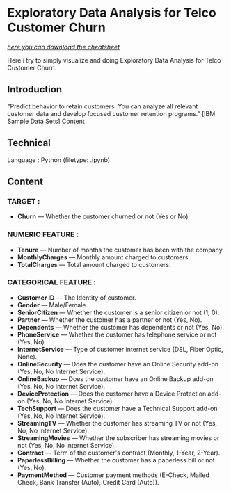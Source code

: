 # Exploratory Data Analysis for Telco Customer Churn

[*here you can download the cheatsheet*](https://www.kaggle.com/blastchar/telco-customer-churn)

Here i try to simply visualize and doing Exploratory Data Analysis for Telco Customer Churn. 

## Introduction
"Predict behavior to retain customers. You can analyze all relevant customer data and develop focused customer retention programs." [IBM Sample Data Sets] Content
## Technical
Language : Python (filetype: .ipynb)
## Content
### TARGET :
- **Churn** — Whether the customer churned or not (Yes or No)
### NUMERIC FEATURE :
- **Tenure** — Number of months the customer has been with the company.
- **MonthlyCharges** — Monthly amount charged to customers
- **TotalCharges** — Total amount charged to customers.
### CATEGORICAL FEATURE :
- **Customer ID** — The Identity of customer.
- **Gender** — Male/Female.
- **SeniorCitizen** — Whether the customer is a senior citizen or not (1, 0).
- **Partner** — Whether the customer has a partner or not (Yes, No).
- **Dependents** — Whether the customer has dependents or not (Yes, No).
- **PhoneService** — Whether the customer has telephone service or not (Yes, No).
- **InternetService** — Type of customer internet service (DSL, Fiber Optic, None).
- **OnlineSecurity** — Does the customer have an Online Security add-on (Yes, No, No Internet Service).
- **OnlineBackup** — Does the customer have an Online Backup add-on (Yes, No, No Internet Service).
- **DeviceProtection** — Does the customer have a Device Protection add-on (Yes, No, No Internet Service).
- **TechSupport** — Does the customer have a Technical Support add-on (Yes, No, No Internet Service).
- **StreamingTV** — Whether the customer has streaming TV or not (Yes, No, No Internet Service).
- **StreamingMovies** — Whether the subscriber has streaming movies or not (Yes, No, No Internet Service).
- **Contract** — Term of the customer's contract (Monthly, 1-Year, 2-Year).
- **PaperlessBilling** — Whether the customer has a paperless bill or not (Yes, No).
- **PaymentMethod** — Customer payment methods (E-Check, Mailed Check, Bank Transfer (Auto), Credit Card (Auto)).



